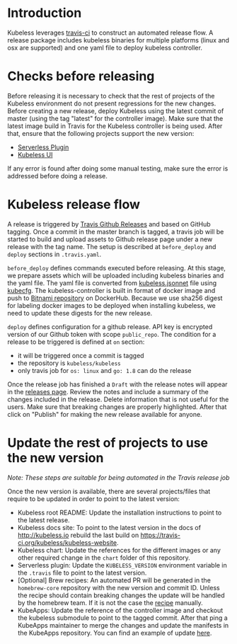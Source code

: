 # Introduction

Kubeless leverages [travis-ci](https://travis-ci.org/) to construct an automated release flow. A release package includes kubeless binaries for multiple platforms (linux and osx are supported) and one yaml file to deploy kubeless controller.

# Checks before releasing

Before releasing it is necessary to check that the rest of projects of the Kubeless environment do not present regressions for the new changes. Before creating a new release, deploy Kubeless using the latest commit of master (using the tag "latest" for the controller image). Make sure that the latest image build in Travis for the Kubeless controller is being used. After that, ensure that the following projects support the new version:

 - [Serverless Plugin](https://github.com/serverless/serverless-kubeless)
 - [Kubeless UI](https://github.com/kubeless/kubeless-ui)

If any error is found after doing some manual testing, make sure the error is addressed before doing a release.

# Kubeless release flow

A release is triggered by [Travis Github Releases](https://docs.travis-ci.com/user/deployment/releases/) and based on GitHub tagging. Once a commit in the master branch is tagged, a travis job will be started to build and upload assets to Github release page under a new release with the tag name. The setup is described at `before_deploy` and `deploy` sections in `.travis.yaml`.

`before_deploy` defines commands executed before releasing. At this stage, we prepare assets which will be uploaded including kubeless binaries and the yaml file. The yaml file is converted from [kubeless.jsonnet](https://github.com/kubeless/kubeless/blob/master/kubeless.jsonnet) file using [kubecfg](https://github.com/ksonnet/kubecfg). The kubeless-controller is built in format of docker image and push to [Bitnami repository](https://hub.docker.com/r/bitnami/kubeless-controller/) on DockerHub. Because we use sha256 digest for labeling docker images to be deployed when installing kubeless, we need to update these digests for the new release.

`deploy` defines configuration for a github release. API key is encrypted version of our Github token with scope `public_repo`. The condition for a release to be triggered is defined at `on` section:
- it will be triggered once a commit is tagged
- the repository is `kubeless/kubeless`
- only travis job for `os: linux` and `go: 1.8` can do the release

Once the release job has finished a `Draft` with the release notes will appear in the [releases page](https://github.com/kubeless/kubeless/releases). Review the notes and include a summary of the changes included in the release. Delete information that is not useful for the users. Make sure that breaking changes are properly highlighted. After that click on "Publish" for making the new release available for anyone.

# Update the rest of projects to use the new version

_Note: These steps are suitable for being automated in the Travis release job_

Once the new version is available, there are several projects/files that require to be updated in order to point to the latest version:
 
 - Kubeless root README: Update the installation instructions to point to the latest release.
 - Kubeless docs site: To point to the latest version in the docs of http://kubeless.io rebuild the last build on https://travis-ci.org/kubeless/kubeless-website.
 - Kubeless chart: Update the references for the different images or any other required change in the `chart` folder of this repository.
 - Serverless plugin: Update the `KUBELESS_VERSION` environment variable in the `.travis` file to point to the latest version.
 - [Optional] Brew recipes: An automated PR will be generated in the `homebrew-core` repository with the new version and commit ID. Unless the recipe should contain breaking changes the update will be handled by the homebrew team. If it is not the case the [recipe](https://github.com/Homebrew/homebrew-core/blob/master/Formula/kubeless.rb) manually.
 - KubeApps: Update the reference of the controller image and checkout the kubeless submodule to point to the tagged commit. After that ping a KubeApps maintainer to merge the changes and update the manifests in the KubeApps repository. You can find an example of update [here](https://github.com/kubeapps/manifest/pull/34).
